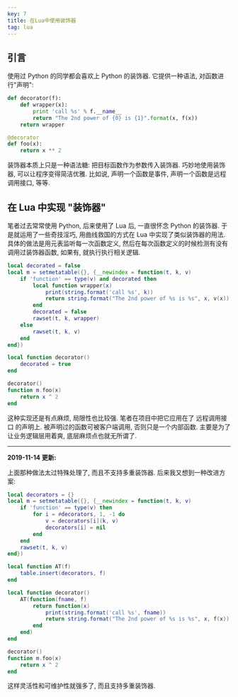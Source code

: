 ```yaml
---
key: 7
title: 在Lua中使用装饰器
tag: lua
---
```

## 引言
使用过 Python 的同学都会喜欢上 Python 的装饰器. 它提供一种语法, 对函数进行"声明":

```python
def decorator(f):
    def wrapper(x):
        print 'call %s' % f.__name__
        return "The 2nd power of {0} is {1}".format(x, f(x))
    return wrapper

@decorator
def foo(x):
    return x ** 2
```

装饰器本质上只是一种语法糖: 把目标函数作为参数传入装饰器. 巧妙地使用装饰器, 可以让程序变得简洁优雅. 比如说, 声明一个函数是事件, 声明一个函数是远程调用接口, 等等.

## 在 Lua 中实现 "装饰器"
笔者过去常常使用 Python, 后来使用了 Lua 后, 一直很怀念 Python 的装饰器. 于是就运用了一些奇技淫巧, 用曲线救国的方式在 Lua 中实现了类似装饰器的用法. 具体的做法是用元表监听每一次函数定义, 然后在每次函数定义的时候检测有没有调用过装饰器函数, 如果有, 就执行执行相关逻辑.

```lua
local decorated = false
local m = setmetatable({}, {__newindex = function(t, k, v)
    if 'function' == type(v) and decorated then
        local function wrapper(x)
            print(string.format('call %s', k))
            return string.format("The 2nd power of %s is %s", x, v(x))
        end
        decorated = false
        rawset(t, k, wrapper)
    else
        rawset(t, k, v)
    end
end})

local function decorator()
    decorated = true
end

decorator()
function m.foo(x)
    return x ^ 2
end
```

这种实现还是有点麻烦, 局限性也比较强. 笔者在项目中把它应用在了 远程调用接口 的声明上. 被声明过的函数可被客户端调用, 否则只是一个内部函数. 主要是为了让业务逻辑层用着爽, 底层麻烦点也就无所谓了.

***
**2019-11-14 更新:**

上面那种做法太过特殊处理了, 而且不支持多重装饰器. 后来我又想到一种改进方案:

```lua
local decorators = {}
local m = setmetatable({}, {__newindex = function(t, k, v)
    if 'function' == type(v) then
        for i = #decorators, 1, -1 do
            v = decorators[i](k, v)
            decorators[i] = nil
        end
    end
    rawset(t, k, v)
end})

local function AT(f)
    table.insert(decorators, f)
end

local function decorator()
    AT(function(fname, f)
        return function(x)
            print(string.format('call %s', fname))
            return string.format("The 2nd power of %s is %s", x, f(x))
        end
    end)
end

decorator()
function m.foo(x)
    return x ^ 2
end
```

这样灵活性和可维护性就强多了, 而且支持多重装饰器.
